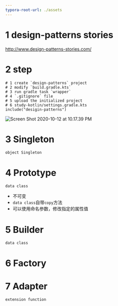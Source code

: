 ```yaml
---
typora-root-url: ./assets
---
```


# 1 design-patterns stories

http://www.design-patterns-stories.com/



# 2 step

```
# 1 create `design-patterns` project
# 2 modify `build.gradle.kts`
# 3 run gradle task `wrapper`
# 4 `.gitignore` file
# 5 upload the initialized project
# 6 study-kotlin/settings.gradle.kts
include("desigin-patterns")
```

![Screen Shot 2020-10-12 at 10.17.39 PM](/Screen%20Shot%202020-10-12%20at%2010.17.39%20PM.png)

# 3 Singleton

`object Singleton`

# 4 Prototype

`data class`

- 不可变
- `data class`自带`copy`方法
- 可以使用命名参数，修改指定的属性值

# 5 Builder

`data class`

# 6 Factory



# 7 Adapter

`extension function`

